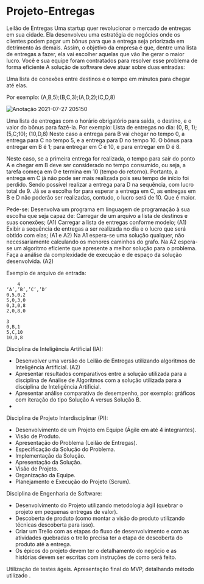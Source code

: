 # Projeto-Entregas

Leilão de Entregas
Uma startup quer revolucionar o mercado de entregas em sua cidade. Ela desenvolveu uma estratégia de negócios onde os clientes podem pagar um bônus para que a entrega seja priorizada em detrimento às demais. Assim, o objetivo da empresa é que, dentre uma lista de entregas a fazer, ela vai escolher aquelas que vão lhe gerar o maior lucro. Você e sua equipe foram contratados para resolver esse problema de forma eficiente
A solução de software deve atuar sobre duas entradas:

Uma lista de conexões entre destinos e o tempo em minutos para chegar até elas.

Por exemplo:
(A,B,5);(B,C,3);(A,D,2);(C,D,8)

![Anotação 2021-07-27 205150](https://user-images.githubusercontent.com/49658537/127242014-87480e88-60f3-40a2-bc06-719223491c5f.png)


Uma lista de entregas com o horário obrigatório para saída, o destino, e o valor do bônus para fazê-la. Por exemplo: 
Lista de entregas no dia: (0, B, 1); (5,C;10); (10,D,8)
Neste caso a entrega para B vai chegar no tempo 0, a entrega para C no tempo 5, e a entrega para D no tempo 10. 
O bônus para entregar em B é 1; para entregar em C é 10, e para entregar em D é 8.

Neste caso, se a primeira entrega for realizada, o tempo para sair do ponto A e chegar em B deve ser considerado no tempo consumido, ou seja, a tarefa começa em 0 e termina em 10 (tempo do retorno). 
Portanto, a entrega em C já não pode ser mais realizada pois seu tempo de início foi perdido. Sendo possível realizar a entrega para D na sequência, com lucro total de 9. Já se a escolha for para esperar a entrega em C, as entregas em B e D não poderão ser realizadas, contudo, o lucro será de 10. Que é maior. 

Pede-se:
Desenvolva um programa em linguagem de programação à sua escolha que seja capaz de:
Carregar de um arquivo a lista de destinos e suas conexões; (A1)
Carregar a lista de entregas conforme modelo; (A1)
Exibir a sequência de entregas a ser realizada no dia e o lucro que será obtido com elas; (A1 e A2)
Na A1 espera-se uma solução qualquer, não necessariamente calculando os menores caminhos do grafo. 
Na A2 espera-se um algoritmo eficiente que apresente a melhor solução para o problema.
Faça a análise da complexidade de execução e de espaço da solução desenvolvida. (A2)


Exemplo de arquivo de entrada:

        4
	‘A’,’B’,’C’,’D’
	0,5,0,2
	5,0,3,0
	0,3,0,8
	2,0,8,0

	3
	0,B,1
	5,C,10
	10,D,8


Disciplina de Inteligência Artificial (IA):
<ul>
<li>Desenvolver uma versão do Leilão de Entregas utilizando algoritmos de Inteligência Artificial. (A2)</li>
<li>Apresentar resultados comparativos entre a solução utilizada para a disciplina de Análise de Algoritmos com a solução utilizada para a disciplina de Inteligência Artificial.</li>
<li>Apresentar análise comparativa de desempenho, por exemplo: gráficos com iteração do tipo Solução A versus Solução B.<li>
</ul>

Disciplina de Projeto Interdisciplinar (PI):
<ul>
<li>Desenvolvimento de um Projeto em Equipe (Ágile em até 4 integrantes).</li>
<li>Visão de Produto.</li>
<li>Apresentação do Problema (Leilão de Entregas).</li>
<li>Especificação da Solução do Problema.</li>
<li>Implementação da Solução.</li>
<li>Apresentação da Solução.</li>
<li>Visão de Projeto.</li>
<li>Organização da Equipe.</li>
<li>Planejamento e Execução do Projeto (Scrum).</li>
</ul>
Disciplina de Engenharia de Software:
<ul>
<li>Desenvolvimento do Projeto utilizando metodologia ágil (quebrar o projeto em pequenas entregas de valor).</li>
<li>Descoberta de produto (como montar a visão do produto utilizando técnicas descoberta para isso).</li>
<li>Criar um Trello com as etapas do fluxo de desenvolvimento  e com as atividades quebradas o trello precisa ter a etapa de descoberta do produto até a entrega.</li>
<li>Os épicos do projeto devem ter o detalhamento do negócio e as histórias devem ser escritas com instruções de como será feito.</li>
</ul>
Utilização de testes ágeis.
Apresentação final do MVP, detalhando método utilizado .

